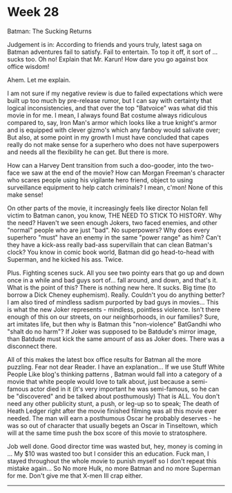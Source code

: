 # Week 28

Batman: The Sucking Returns

Judgement is in: According to friends and yours truly, latest saga on
Batman adventures fail to satisfy. Fail to entertain. To top it off,
it sort of ... sucks too. Oh no! Explain that Mr. Karun! How dare you
go against box office wisdom!

Ahem. Let me explain.

I am not sure if my negative review is due to failed expectations
which were built up too much by pre-release rumor, but I can say with
certainty that logical inconsistencies, and that over the top
"Batvoice" was what did this movie in for me. I mean, I always found
Bat costume always ridiculous compared to, say, Iron Man's armor which
looks like a true knight's armor and is equipped with clever gizmo's
which any fanboy would salivate over; But also, at some point in my
growth I must have concluded that capes really do not make sense for a
superhero who does not have superpowers and needs all the flexibility
he can get. But there is more.

How can a Harvey Dent transition from such a doo-gooder, into the
two-face we saw at the end of the movie? How can Morgan Freeman's
character who scares people using his vigilante hero friend, object to
using surveillance equipment to help catch criminals? I mean, c'mon!
None of this make sense!

On other parts of the movie, it increasingly feels like director Nolan
fell victim to Batman canon, you know, THE NEED TO STICK TO
HISTORY. Why the need? Haven't we seen enough Jokers, two faced
enemies, and other "normal" people who are just "bad". No superpowers?
Why does every superhero "must" have an enemy in the same "power
range" as him? Can't they have a kick-ass really bad-ass supervillain
that can clean Batman's clock? You know in comic book world, Batman
did go head-to-head with Superman, and he kicked his ass. Twice.

Plus. Fighting scenes suck. All you see two pointy ears that go up and
down once in a while and bad guys sort of... fall around, and down,
and that's it. What is the point of this? There is nothing new
here. It sucks. Big time (to borrow a Dick Cheney
euphemism). Really. Couldn't you do anything better? I am also tired
of mindless sadism purported by bad guys in movies... This is what the
new Joker represents - mindless, pointless violence. Isn't there
enough of this on our streets, on our neighborhoods, in our families?
Sure, art imitates life, but then why is Batman this "non-violence"
BatGandhi who "shalt do no harm"? If Joker was supposed to be
Batdude's mirror image, than Batdude must kick the same amount of ass
as Joker does. There was a disconnect there.

All of this makes the latest box office results for Batman all the
more puzzling. Fear not dear Reader. I have an explanation... If we
use Stuff White People Like blog's thinking patterns , Batman would
fall into a category of a movie that white people would love to talk
about, just because a semi-famous actor died in it (it's very
important he was semi-famous, so he can be "discovered" and be talked
about posthumously) That is ALL. You don't need any other publicity
stunt, a push, or leg-up so to speak; The death of Heath Ledger right
after the movie finished filming was all this movie ever needed. The
man will earn a posthumous Oscar he probably deserves - he was so out
of character that usually begets an Oscar in Tinseltown, which will at
the same time push the box score of this movie to stratosphere.

Job well done. Good director time was wasted but, hey, money is coming
in ... My $10 was wasted too but I consider this an education. Fuck
man, I stayed throughout the whole movie to punish myself so I don't
repeat this mistake again... So No more Hulk, no more Batman and no
more Superman for me. Don't give me that X-men III crap either.

---

